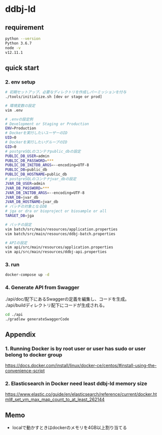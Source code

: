 # ddbj-ld

## requirement

```bash
python --version
Python 3.6.7
node -v
v12.11.1
```

## quick start

### 2. env setup

```bash
# 初期セットアップ、必要なディレクトリを作成しパーミッションを付与
./tools/initialize.sh [dev or stage or prod]

# 環境変数の設定
vim .env

# .envの設定例
# Development or Staging or Production
ENV=Production
# Dockerを実行したいユーザーのID
UID=0
# Dockerを実行したいグループのID
GID=0
# postgreSQLのコンテナpublic_dbの設定
PUBLIC_DB_USER=admin
PUBLIC_DB_PASSWORD=***
PUBLIC_DB_INITDB_ARGS=--encoding=UTF-8
PUBLIC_DB=public_db
PUBLIC_DB_HOSTNAME=public_db
# postgreSQLのコンテナjvar_dbの設定
JVAR_DB_USER=admin
JVAR_DB_PASSWORD=***
JVAR_DB_INITDB_ARGS=--encoding=UTF-8
JVAR_DB=jvar_db
JVAR_DB_HOSTNAME=jvar_db
# バッチの対象となるDB
# jga or dra or bioproject or biosample or all
TARGET_DB=jga

# バッチの設定
vim batch/src/main/resources/application.properties
vim batch/src/main/resources/ddbj-batch.properties

# APIの設定
vim api/src/main/resources/application.properties
vim api/src/main/resources/ddbj-api.properties
```

### 3. run

```bash
docker-compose up -d
```

### 4. Generate API from Swagger

./api/doc/配下にあるSwaggerの定義を編集し、コードを生成。  
./api/buildディレクトリ配下にコードが生成される。

```bash
cd ./api
./gradlew generateSwaggerCode
```

## Appendix

### 1. Running Docker is by root user or user has sudo or user belong to docker group
<https://docs.docker.com/install/linux/docker-ce/centos/#install-using-the-convenience-script>

### 2. Elasticsearch in Docker need least ddbj-ld memory size
<https://www.elastic.co/guide/en/elasticsearch/reference/current/docker.html#_set_vm_max_map_count_to_at_least_262144>

## Memo

- localで動かすときはdockerのメモリを4GB以上割り当てる

